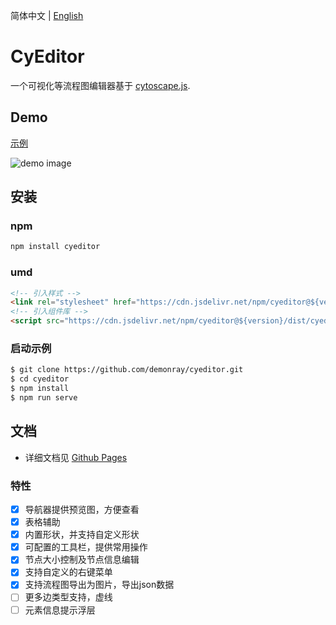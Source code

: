 简体中文 | [English](README.md)

# CyEditor

一个可视化等流程图编辑器基于 [cytoscape.js](https://github.com/cytoscape/cytoscape.js).

## Demo

[示例](https://demonray.github.io/cyeditor/)

![demo image](https://github.com/demonray/cyeditor/blob/master/examples/example.png)

## 安装

### npm

```sh
npm install cyeditor
```

### umd

```html
<!-- 引入样式 -->
<link rel="stylesheet" href="https://cdn.jsdelivr.net/npm/cyeditor@${version}/dist/cyeditor.css">
<!-- 引入组件库 -->
<script src="https://cdn.jsdelivr.net/npm/cyeditor@${version}/dist/cyeditor.umd.min.js"></script>
```

### 启动示例

```sh
$ git clone https://github.com/demonray/cyeditor.git
$ cd cyeditor
$ npm install
$ npm run serve
```

## 文档

* 详细文档见 [Github Pages](https://demonray.github.io/cyeditor/guide/)

### 特性 

- [x] 导航器提供预览图，方便查看
- [x] 表格辅助
- [x] 内置形状，并支持自定义形状
- [x] 可配置的工具栏，提供常用操作
- [x] 节点大小控制及节点信息编辑
- [x] 支持自定义的右键菜单
- [x] 支持流程图导出为图片，导出json数据
- [ ] 更多边类型支持，虚线
- [ ] 元素信息提示浮层
